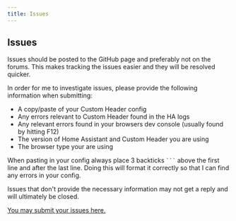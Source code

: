 ```yaml
---
title: Issues
---
```


## Issues

Issues should be posted to the GitHub page and preferably not on the forums. This makes tracking the issues easier and they will be resolved quicker.

In order for me to investigate issues, please provide the following information when submitting:

* A copy/paste of your Custom Header config
* Any errors relevant to Custom Header found in the HA logs
* Any relevant errors found in your browsers dev console (usually found by hitting F12)
* The version of Home Assistant and Custom Header you are using
* The browser type your are using

When pasting in your config always place 3 backticks ```` ``` ```` above the first line and after the last line. Doing this will format it correctly so that I can find any errors in your config.

Issues that don't provide the necessary information may not get a reply and will ultimately be closed.

[You may submit your issues here.](https://github.com/maykar/custom-header/issues/new/choose)
